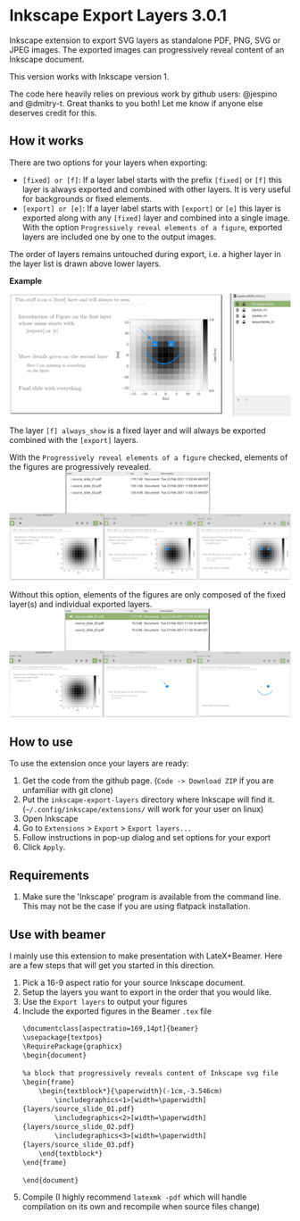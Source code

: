 # Inkscape Export Layers 3.0.1

Inkscape extension to export SVG layers as standalone PDF, PNG, SVG or JPEG images.
The exported images can progressively reveal content of an Inkscape document. 

This version works with Inkscape version 1.

The code here heavily relies on previous work by github users: @jespino and @dmitry-t. Great thanks to you both!
Let me know if anyone else deserves credit for this. 

## How it works

There are two options for your layers when exporting:
- `[fixed] or [f]`: If a layer label starts with the prefix `[fixed]` or `[f]` this layer is always exported and
combined with other layers. It is very useful for backgrounds or fixed elements.
- `[export] or [e]`: If a layer label starts with `[export]` or `[e]` this layer is exported along with any `[fixed]` layer and
combined into a single image. With the option `Progressively reveal elements of a figure`, exported layers are included one by one
to the output images. 

The order of layers remains untouched during export, i.e. a higher layer in the layer list is drawn above lower layers.

**Example**

![Base document](examples/source_screenshot_with_layers.png)

The layer `[f] always_show` is a fixed layer and will always be exported combined with the `[export]` layers.

With the `Progressively reveal elements of a figure` checked, elements of the figures are progressively revealed.
![Base document](examples/progressive_images.png)

Without this option, elements of the figures are only composed of the fixed layer(s) and individual exported layers. 
![Base document](examples/layer_by_layer.png)


## How to use

To use the extension once your layers are ready:

1. Get the code from the github page. (`Code -> Download ZIP` if you are unfamiliar with git clone)
1. Put the `inkscape-export-layers` directory where Inkscape will find it. (`~/.config/inkscape/extensions/` will work for your user on linux)
1. Open Inkscape
1. Go to `Extensions` > `Export` > `Export layers...`
1. Follow instructions in pop-up dialog and set options for your export
1. Click `Apply`.

## Requirements

1. Make sure the 'Inkscape' program is available from the command line. This may not be the case if you are using flatpack installation.

## Use with beamer

I mainly use this extension to make presentation with LateX+Beamer. Here are a few steps that will get you started in this direction.

1. Pick a 16-9 aspect ratio for your source Inkscape document. 
1. Setup the layers you want to export in the order that you would like. 
1. Use the `Export layers` to output your figures
1. Include the exported figures in the Beamer `.tex` file
   ```
   \documentclass[aspectratio=169,14pt]{beamer}
   \usepackage{textpos}
   \RequirePackage{graphicx}
   \begin{document}
   
   %a block that progressively reveals content of Inkscape svg file
   \begin{frame}
       \begin{textblock*}{\paperwidth}(-1cm,-3.546cm)
           \includegraphics<1>[width=\paperwidth]{layers/source_slide_01.pdf}
           \includegraphics<2>[width=\paperwidth]{layers/source_slide_02.pdf}
           \includegraphics<3>[width=\paperwidth]{layers/source_slide_03.pdf}
       \end{textblock*}
   \end{frame}
   
   \end{document}
   ```
1. Compile  (I highly recommend `latexmk -pdf` which will handle compilation on its own and recompile when source files change)

